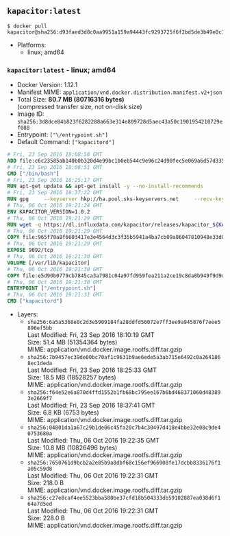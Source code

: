 ## `kapacitor:latest`

```console
$ docker pull kapacitor@sha256:d93faed3d8c0aa9951a159a94443fc9293725f6f2bd5de3b49e0c145806199ef
```

-	Platforms:
	-	linux; amd64

### `kapacitor:latest` - linux; amd64

-	Docker Version: 1.12.1
-	Manifest MIME: `application/vnd.docker.distribution.manifest.v2+json`
-	Total Size: **80.7 MB (80716316 bytes)**  
	(compressed transfer size, not on-disk size)
-	Image ID: `sha256:3d8dce84b823f6282288a663e314e809728d5aec43a50c1901954210729ef088`
-	Entrypoint: `["\/entrypoint.sh"]`
-	Default Command: `["kapacitord"]`

```dockerfile
# Fri, 23 Sep 2016 18:08:50 GMT
ADD file:c6c23585ab140b0b320d4e99bc1b0eb544c9e96c24d90fec5e069a6d57d335ca in / 
# Fri, 23 Sep 2016 18:08:51 GMT
CMD ["/bin/bash"]
# Fri, 23 Sep 2016 18:25:17 GMT
RUN apt-get update && apt-get install -y --no-install-recommends 		ca-certificates 		curl 		wget 	&& rm -rf /var/lib/apt/lists/*
# Fri, 23 Sep 2016 18:37:22 GMT
RUN gpg     --keyserver hkp://ha.pool.sks-keyservers.net     --recv-keys 05CE15085FC09D18E99EFB22684A14CF2582E0C5
# Thu, 06 Oct 2016 19:21:24 GMT
ENV KAPACITOR_VERSION=1.0.2
# Thu, 06 Oct 2016 19:21:29 GMT
RUN wget -q https://dl.influxdata.com/kapacitor/releases/kapacitor_${KAPACITOR_VERSION}_amd64.deb.asc &&     wget -q https://dl.influxdata.com/kapacitor/releases/kapacitor_${KAPACITOR_VERSION}_amd64.deb &&     gpg --batch --verify kapacitor_${KAPACITOR_VERSION}_amd64.deb.asc kapacitor_${KAPACITOR_VERSION}_amd64.deb &&     dpkg -i kapacitor_${KAPACITOR_VERSION}_amd64.deb &&     rm -f kapacitor_${KAPACITOR_VERSION}_amd64.deb*
# Thu, 06 Oct 2016 19:21:29 GMT
COPY file:965f70a8f6603417e3e4564d3c3f35b5941a4ba7cb09a86047810948e33d0831 in /etc/kapacitor/kapacitor.conf 
# Thu, 06 Oct 2016 19:21:29 GMT
EXPOSE 9092/tcp
# Thu, 06 Oct 2016 19:21:30 GMT
VOLUME [/var/lib/kapacitor]
# Thu, 06 Oct 2016 19:21:30 GMT
COPY file:e5d90b0779cb7845ca3a7981c04a97fd959fea211a2ce19c8da8b949f9d9d04c in /entrypoint.sh 
# Thu, 06 Oct 2016 19:21:30 GMT
ENTRYPOINT ["/entrypoint.sh"]
# Thu, 06 Oct 2016 19:21:31 GMT
CMD ["kapacitord"]
```

-	Layers:
	-	`sha256:6a5a5368e0c2d3e5909184fa28ddfd56072e7ff3ee9a945876f7eee5896ef5bb`  
		Last Modified: Fri, 23 Sep 2016 18:10:19 GMT  
		Size: 51.4 MB (51354364 bytes)  
		MIME: application/vnd.docker.image.rootfs.diff.tar.gzip
	-	`sha256:7b9457ec39de00bc70af1c9631b9ae6ede5a3ab715e6492c0a2641868ec1deda`  
		Last Modified: Fri, 23 Sep 2016 18:25:33 GMT  
		Size: 18.5 MB (18528257 bytes)  
		MIME: application/vnd.docker.image.rootfs.diff.tar.gzip
	-	`sha256:f64e52e6a870d4ffd1552b1fb68bc795ee167b6bd468371060d483893e2669f7`  
		Last Modified: Fri, 23 Sep 2016 18:37:41 GMT  
		Size: 6.8 KB (6753 bytes)  
		MIME: application/vnd.docker.image.rootfs.diff.tar.gzip
	-	`sha256:04801da1a67c29b1de06c45fa20c7b4c30497d418e4bbe32e08c9de40753680a`  
		Last Modified: Thu, 06 Oct 2016 19:22:35 GMT  
		Size: 10.8 MB (10826496 bytes)  
		MIME: application/vnd.docker.image.rootfs.diff.tar.gzip
	-	`sha256:7650761d9bcb2a2e85b9a8dbf68c156ef966908fe17dcbb8336176f1a05c59d8`  
		Last Modified: Thu, 06 Oct 2016 19:22:31 GMT  
		Size: 218.0 B  
		MIME: application/vnd.docker.image.rootfs.diff.tar.gzip
	-	`sha256:c27e8caf4ee5523bba580be37cfd18b504333db59102887ea038d6f164a7d5ed`  
		Last Modified: Thu, 06 Oct 2016 19:22:31 GMT  
		Size: 228.0 B  
		MIME: application/vnd.docker.image.rootfs.diff.tar.gzip
